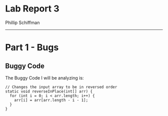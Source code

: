 # Lab Report 3
Phillip Schiffman
***
# Part 1 - Bugs
## Buggy Code
The Buggy Code I will be analyzing is: 
```
// Changes the input array to be in reversed order
static void reverseInPlace(int[] arr) {
  for (int i = 0; i < arr.length; i++) {
    arr[i] = arr[arr.length - i - 1];
  }
}
```
